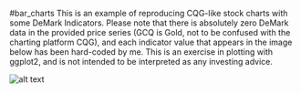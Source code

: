 #bar_charts
This is an example of reproducing CQG-like stock charts with some DeMark Indicators. Please note that there is absolutely zero DeMark data in the provided price series (GCQ is Gold, not to be confused with the charting platform CQG), and each indicator value that appears in the image below has been hard-coded by me. This is an exercise in plotting with ggplot2, and is not intended to be interpreted as any investing advice.

![alt text](https://github.com/geoquant/R/blob/master/bar_charts/Screen%20Shot%202015-02-27%20at%207.27.21%20PM.png "A DeMark Chart")
